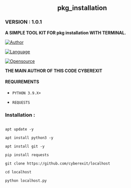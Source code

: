 <h2 align="center"> pkg_installation </h2>

<h3>VERSION : 1.0.1</h3>

**A SIMPLE TOOL KIT FOR pkg installation WITH TERMINAL.**

[![Author](https://img.shields.io/badge/Author-Cyberexit-blue)](https://github.com/cyberexit)

[![Language](https://img.shields.io/badge/Written%20in-Python3-blue)](#)

[![Opensource](https://img.shields.io/badge/Open%20Source-Yes-green)](#)

**THE MAIN AUTHOR OF THIS CODE CYBEREXIT**

#### REQUIREMENTS

* `PYTHON 3.9.X+`

* `REQUESTS`

### Installation :

```

apt update -y

apt install python3 -y

apt install git -y

pip install requests

git clone https://github.com/cyberexit/localhost

cd localhost

python localhost.py
